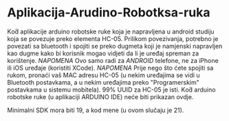 # Aplikacija-Arudino-Robotksa-ruka
Kо̄d aplikacije arduino robotske ruke koja je napravljena u android studiju koja se povezuje preko elementa HC-05. Prilikom povezivanja, potrebno je povezati sa bluetooth i spojiti se preko dugmeta koji je namjenski napravljen kao dugme kako bi korisnik mogao vidjeti da li je uređaj spreman za korištenje.
*NAPOMENA* Ovo samo radi za *ANDROID* telefone, ne za iPhone ili iOS uređaje (koristiti XCode).
*NAPOMENA* Prije nego što ćete spojiti sa rukom, pronaći vaš MAC adresu HC-05 (u nekim uređajima se vidi u Bluetooth postavkama, a u nekim uređajima preko "Programerskim" postavkama u sistemu mobitela).
99% UUID za HC-05 je isti.
Kо̄d arduino robotske ruke (u aplikaciji ARDUINO IDE) neće biti prikazan ovdje.

Minimalni SDK mora biti 19, a kod mene (u ovom slučaju je 21).
